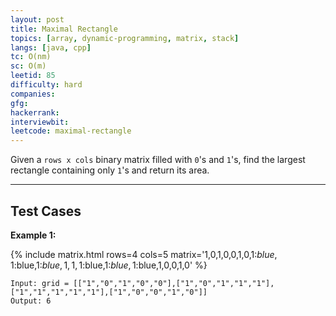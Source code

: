 ```yaml
---
layout: post
title: Maximal Rectangle
topics: [array, dynamic-programming, matrix, stack]
langs: [java, cpp]
tc: O(nm)
sc: O(m)
leetid: 85
difficulty: hard
companies: 
gfg: 
hackerrank: 
interviewbit: 
leetcode: maximal-rectangle
---
```


Given a `rows x cols` binary matrix filled with `0`'s and `1`'s, find the largest rectangle containing only `1`'s and return its area.

---

## Test Cases

**Example 1:**

{% include matrix.html rows=4 cols=5 matrix='1,0,1,0,0,1,0,1:$blue,1:$blue,1:$blue,1,1,1:$blue,1:$blue,1:$blue,1,0,0,1,0' %}

```
Input: grid = [["1","0","1","0","0"],["1","0","1","1","1"],["1","1","1","1","1"],["1","0","0","1","0"]]
Output: 6
```